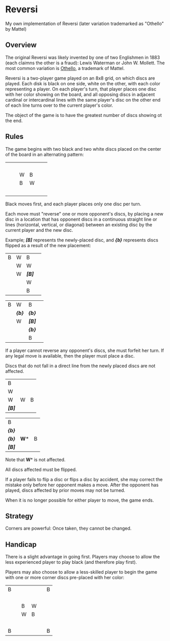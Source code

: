 # Reversi
My own implementation of Reversi (later variation trademarked as "Othello" by Mattel)

## Overview

The original Reversi was likely invented by one of two Englishmen in 1883 (each claimns the other is a fraud): Lewis Waterman or John W. Mollett. The most common variation is [Othello](https://service.mattel.com/instruction_sheets/52551.pdf), a trademark of Mattel.

Reversi is a two-player game played on an 8x8 grid, on which discs are played. Each disk is black on one side, white on the other, with each color representing a player. On each player's turn, that player places one disc with her color showing on the board, and all opposing discs in adjacent cardinal or intercardinal lines with the same player's disc on the other end of each line turns over to the current player's color.

The object of the game is to have the greatest number of discs showing ot the end.

## Rules

The game begins with two black and two white discs placed on the center of the board in an alternating pattern:

| | | | | | |
|-|-|-|-|-|-|
| &nbsp; | | | | | |
| | | W | B | | |
| | | B | W | | |
| &nbsp; | | | | | |

Black moves first, and each player places only one disc per turn.

Each move must "reverse" one or more opponent's discs, by placing a new disc in a location that has opponent discs in a continuous straight line or lines (horizontal, vertical, or diagonal) between an existing disc by the current player and the new disc.

Example; ***[B]*** represents the newly-placed disc, and ***{b}*** represents discs flipped as a result of the new placement:

| | | | |
|-|-|-|-|
| B | W  | B |
|  | W | W |
| | W | ***[B]*** |
| | | W |
| | | B |

| | | | |
|-|-|-|-|
| B |  W | B |
|  | ***{b}*** | ***{b}*** |
| | W | ***[B]*** |
| | | ***{b}*** |
| | | B |

If a player cannot reverse any opponent's discs, she must forfeit her turn. If any legal move is available, then the player must place a disc.

Discs that do not fall in a direct line from the newly placed discs are not affected.

| | | |
|-|-|-|
| B | |
| W | |
| W | W | B |
| ***[B]*** | | |

| | | |
|-|-|-|
| B | |
| ***{b}*** | |
| ***{b}*** | **W*** | B |
| ***[B]*** | | |

Note that **W**\* is not affected.

All discs affected must be flipped.

If a player fails to flip a disc or flips a disc by accident, she may correct the mistake only before her opponent makes a move. After the opponent has played, discs affected by prior moves may not be turned.

When it is no longer possible for either player to move, the game ends.

## Strategy

Corners are powerful: Once taken, they cannot be changed.

## Handicap

There is a slight advantage in going first. Players may choose to allow the less experienced player to play black (and therefore play first).

Players may also choose to allow a less-skilled player to begin the game with one or more corner discs pre-placed with her color:

| | | | | | |
|-|-|-|-|-|-|
| B | | | | | B |
| &nbsp; | | | | | |
| | | B | W | | |
| | | W | B | | |
| &nbsp; | | | | | |
| B | | | | | B |
